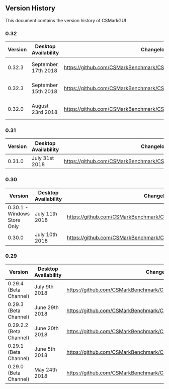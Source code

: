 ## Version History
This document contains the version history of CSMarkGUI

### 0.32

| Version | Desktop Availability | Changelog | CSMarkLib Version | AluminiumCoreLib Version |
|---------|----------|-----------|----------------|----------------|
| 0.32.3 | September 17th 2018 | https://github.com/CSMarkBenchmark/CSMarkDesktop/releases/tag/0.32.4 | 2.0.0 Preview 9 and 1.4.6 | 2.0.0 Alpha 2 |
| 0.32.3 | September 15th 2018 | https://github.com/CSMarkBenchmark/CSMarkDesktop/releases/tag/0.32.3 | 2.0.0 Preview 9 and 1.4.5 | 2.0.0 Alpha 2 |
| 0.32.0 | August 23rd 2018 | https://github.com/CSMarkBenchmark/CSMarkDesktop/releases/tag/0.32.0 | 2.0.0 Preview 9 and 1.4.4 | 2.0.0 Alpha 2 |


### 0.31

| Version | Desktop Availability | Changelog | CSMarkLib Version | AluminiumCoreLib Version |
|---------|----------|-----------|----------------|----------------|
| 0.31.0 | July 31st 2018 | https://github.com/CSMarkBenchmark/CSMarkDesktop/releases/tag/0.31.0 | 2.0.0 Preview 7 | 2.0.0 Alpha 1 |


### 0.30
| Version | Desktop Availability | Changelog | CSMarkLib Version | AluminiumCoreLib Version |
|---------|----------|-----------|----------------|----------------|
| 0.30.1 - Windows Store Only | July 11th 2018 | https://github.com/CSMarkBenchmark/CSMarkDesktop/releases/tag/0.30.1 | 2.0.0 Preview 5 | 2.0.0 Alpha 1 |
| 0.30.0 | July 10th 2018 | https://github.com/CSMarkBenchmark/CSMarkDesktop/releases/tag/0.30.0 | 2.0.0 Preview 5 | 2.0.0 Alpha 1 |


### 0.29
| Version | Desktop Availability | Changelog | CSMarkLib Version | AluminiumCoreLib Version |
|---------|----------|-----------|----------------|----------------|
| 0.29.4 (Beta Channel) | July 9th 2018 | https://github.com/CSMarkBenchmark/CSMarkDesktop/releases/tag/0.29.4 | 2.0.0 Preview 4 | 2.0.0 Alpha 1 |
| 0.29.3 (Beta Channel) | June 29th 2018 | https://github.com/CSMarkBenchmark/CSMarkDesktop/releases/tag/0.29.3 | 2.0.0 Preview 3 | 2.0.0 Alpha 1 |
| 0.29.2.2 (Beta Channel) | June 20th 2018 | https://github.com/CSMarkBenchmark/CSMarkDesktop/releases/tag/0.29.2.2 | 2.0.0 Preview 3 | 2.0.0 Alpha 1 |
| 0.29.1 (Beta Channel) | June 5th 2018 | https://github.com/CSMarkBenchmark/CSMarkDesktop/releases/tag/0.29.1 | 2.0.0 Preview 3 | 2.0.0 Alpha 1 |
| 0.29.0 (Beta Channel) | May 24th 2018 | https://github.com/CSMarkBenchmark/CSMarkDesktop/releases/tag/0.29.0 | 2.0.0 Preview 2 | Beta 1.4.1 |
